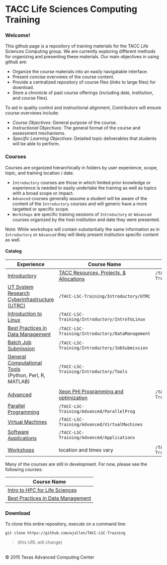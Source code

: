 # TACC Life Sciences Computing Training

### Welcome!

This github page is a repository of training materials for the TACC Life
Sciences Computing group. We are currently exploring different methods for
organizing and presenting these materials. Our main objectives in using github
are:

* Organize the course materials into an easily navigatable interface. 
* Present concise overviews of the course content.
* Provide a centralized repository of course files (*links* to large files) for download.
* Store a chronicle of past course offerings (including date, institution, and course files).

To aid in quality control and instructional alignment, Contributors will ensure course overviews include:

* *Course Objectives*:  General purpose of the course. 
* *Instructional Objectives*: The general format of the course and assessment mechanisms.
* *Specific Learning Objectives*: Detailed topic deliverables that students will be able to perform.

### Courses

Courses are organized hierarchically in folders by user experience, scope, topic, and training location / date.
* `Introductory` courses are those in which limited prior knowledge or experience is needed to easily undertake the training as well as topics with a broad scope or impact.
* `Advanced` courses generally assume a student will be aware of the content of the `Introductory` courses and will generic have a more targetted or specific scope.
* `Workshops` are specific training sessions of `Introductory` or `Advanced` courses organized by the host institution and date they were presented.

Note: While workshops will contain substantially the same information as in `Introductory` or `Advanced` they will likely present institution specific content as well.

#### Catalog

Experience | Course Name | Path
-----------|-------|-------
[Introductory](/Introductory) | [TACC Resources, Projects, &amp; Allocations](Introductory/TACC)| `/TACC-LSC-Training/Introductory/TACC`
 | [UT System Research Cyberinfrastructure \(UTRC\)](Introductory/UTRC)| `/TACC-LSC-Training/Introductory/UTRC`
 | [Introduction to Linux](Introductory/IntroToLinux)| `/TACC-LSC-Training/Introductory/IntroToLinux`
 | [Best Practices in Data Management](Introductory/DataManagement)| `/TACC-LSC-Training/Introductory/DataManagement`
 | [Batch Job Submission](Introductory/JobSubmission)| `/TACC-LSC-Training/Introductory/JobSubmission`
 | [General Computational Tools](Introductory/Tools)<br/>(Python, Perl, R, MATLAB)| `/TACC-LSC-Training/Introductory/Tools`
 | |
[Advanced](/Advanced) | [Xeon PHI Programming and optimization](Advanced/XeonPhi) | `/TACC-LSC-Training/Advanced/XeonPhi`
 | [Parallel Programming](Advanced/ParallelProg)| `/TACC-LSC-Training/Advanced/ParallelProg`
 | [Virtual Machines](Advanced/VirtualMachines)| `/TACC-LSC-Training/Advanced/VirtualMachines`
 | [Software Applications](Advanced/Applications)| `/TACC-LSC-Training/Advanced/Applications`
 | |
[Workshops](/Workshops) | location and times vary | `/TACC-LSC-Training/Workshops`

Many of the courses are still in development. For now, please see the following courses:

Course Name |
----------- |
[Intro to HPC for Life Sciences](/Introductory/defunctHPC/IntroToHPCforLSC) |
[Best Practices in Data Management](/Introductory/DataManagement) |


### Download

To clone this entire repository, execute on a command line:

```
git clone https://github.com/wjallen/TACC-LSC-Training
```
>\(this URL will change\)


<br>
&copy; 2015 Texas Advanced Computing Center

